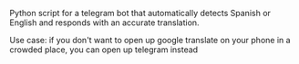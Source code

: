 Python script for a telegram bot that automatically detects Spanish or English and responds with an accurate translation. 

Use case: if you don't want to open up google translate on your phone in a crowded place, you can open up telegram instead 
